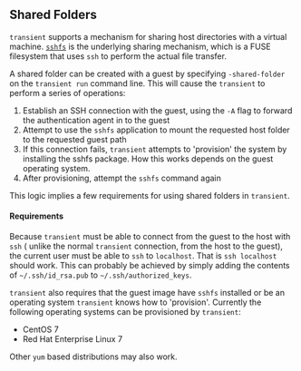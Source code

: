 ## Shared Folders

`transient` supports a mechanism for sharing host directories with a virtual machine.
[`sshfs`](https://github.com/libfuse/sshfs) is the underlying sharing mechanism, which
is a FUSE filesystem that uses `ssh` to perform the actual file transfer.

A shared folder can be created with a guest by specifying `-shared-folder` on the
`transient run` command line. This will cause the `transient` to perform a series of
operations:

1. Establish an SSH connection with the guest, using the `-A` flag to forward the
   authentication agent in to the guest
2. Attempt to use the `sshfs` application to mount the requested host folder to the
   requested guest path
3. If this connection fails, `transient` attempts to 'provision' the system by
   installing the sshfs package. How this works depends on the guest operating
   system.
4. After provisioning, attempt the `sshfs` command again

This logic implies a few requirements for using shared folders in `transient`.

#### Requirements

Because `transient` must be able to connect from the guest to the host with `ssh` (
unlike the normal `transient` connection, from the host to the guest), the current
user must be able to `ssh` to `localhost`. That is `ssh localhost` should work.
This can probably be achieved by simply adding the contents of `~/.ssh/id_rsa.pub`
to `~/.ssh/authorized_keys`.

`transient` also requires that the guest image have `sshfs` installed or be an
operating system `transient` knows how to 'provision'. Currently the following
operating systems can be provisioned by `transient`:

- CentOS 7
- Red Hat Enterprise Linux 7

Other `yum` based distributions may also work.
